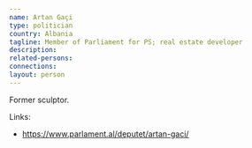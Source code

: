 ```yaml
---
name: Artan Gaçi
type: politician
country: Albania
tagline: Member of Parliament for PS; real estate developer
description:
related-persons:
connections:
layout: person
---
```

Former sculptor.

Links:
* <https://www.parlament.al/deputet/artan-gaci/>
